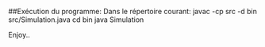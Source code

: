 ##Exécution du programme:
Dans le répertoire courant: 
javac -cp src -d bin src/Simulation.java
cd bin
java Simulation

Enjoy..
